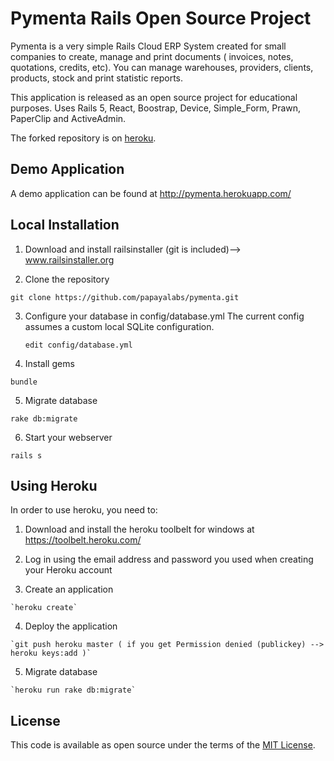 Pymenta Rails Open Source Project
===========================================================

Pymenta is a very simple Rails Cloud ERP System created for small companies to create, manage and print documents ( invoices, notes, quotations, credits, etc). 
You can manage warehouses, providers, clients, products, stock and print statistic reports. 

This application is released as an open source project for educational purposes. Uses Rails 5, React, Boostrap, Device, Simple_Form, Prawn, PaperClip and ActiveAdmin.

The forked repository is on [heroku]( https://git.heroku.com/damp-meadow-76948.git).

Demo Application
----------------

A demo application can be found at http://pymenta.herokuapp.com/

Local Installation
------------------

1. Download and install railsinstaller (git is included)--> www.railsinstaller.org

2. Clone the repository

  `git clone https://github.com/papayalabs/pymenta.git`

3. Configure your database in config/database.yml The current config assumes a custom local SQLite configuration.

   `edit config/database.yml`

4. Install gems

  `bundle`

5. Migrate database

  `rake db:migrate`

6. Start your webserver

  `rails s`

Using Heroku
------------------

In order to use heroku, you need to:

  1. Download and install the heroku toolbelt for windows at https://toolbelt.heroku.com/

  2. Log in using the email address and password you used when creating your Heroku account

  3. Create an application

	`heroku create`

  4. Deploy the application
 	
	`git push heroku master ( if you get Permission denied (publickey) --> heroku keys:add )`

  5. Migrate database

	`heroku run rake db:migrate`
	
## License

This code is available as open source under the terms of the [MIT License](http://opensource.org/licenses/MIT).	



